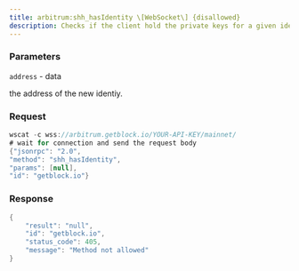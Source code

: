 ```yaml
---
title: arbitrum:shh_hasIdentity \[WebSocket\] {disallowed}
description: Checks if the client hold the private keys for a given identity.
---
```


### Parameters


`address` - data

the address of the new identiy.

### Request

``` java
wscat -c wss://arbitrum.getblock.io/YOUR-API-KEY/mainnet/ 
# wait for connection and send the request body 
{"jsonrpc": "2.0",
"method": "shh_hasIdentity",
"params": [null],
"id": "getblock.io"}
```

###  Response

``` java
{
    "result": "null",
    "id": "getblock.io",
    "status_code": 405,
    "message": "Method not allowed"
}
```

